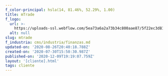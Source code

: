 ```yaml
---
f_color-principal: hsla(14, 81.46%, 52.29%, 1.00)
title: mTrade
f_logo:
  url: >-
    https://uploads-ssl.webflow.com/5ea73a6a2a73b34c800aae87/5f22ec3d81ae622d840a0058_72e4c95b-4205-4517-913b-29c9e4ea8243.png
  alt: null
slug: mtrade
f_industria: cms/industria/finanzas.md
updated-on: '2020-08-26T20:40:18.788Z'
created-on: '2020-07-30T15:50:30.987Z'
published-on: '2020-12-09T19:19:07.759Z'
layout: '[cliente].html'
tags: cliente
---
```



